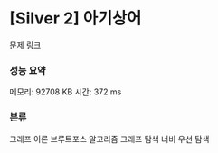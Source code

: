 
# [Silver 2] 아기상어

[문제 링크](https://www.acmicpc.net/problem/17086)
### 성능 요약

<p>메모리: 92708 KB 시간: 372 ms </p> 

### 분류
그래프 이론
브루트포스 알고리즘
그래프 탐색
너비 우선 탐색
